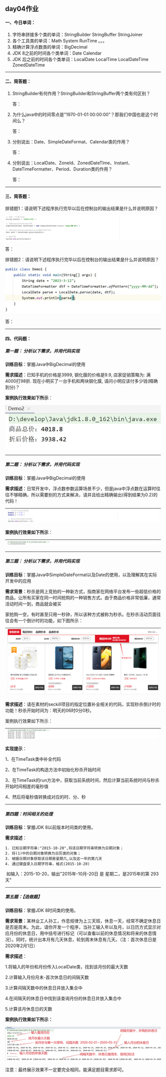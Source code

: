 ## day04作业

#### 一、今日单词：

1. 字符串拼接多个类的单词：StringBuilder StringBuffer StringJoiner
2. 各个工具类的单词：Math System RunTime 。。。
3. 精确计算浮点数类的单词：BigDecimal
4. JDK 8之前的时间各个类单词：Date Calendar
5. JDK 后之前的时间各个类单词：LocalDate LocalTime LocalDateTime ZonedDateTime

------

#### 二、简答题：

1. StringBuilder有何作用？StringBuilder和StringBuffer两个类有何区别？

   答：

2. 为什么java中的时间零点是"1970-01-01 00:00:00"？那我们中国也是这个时间么？

   答：

3. 分别说出：Date、SimpleDateFormat、Calendar类的作用？

   答：

4. 分别说出：LocalDate、ZoneId、ZonedDateTIme、Instant、DateTimeFormatter、Period、Duration类的作用？

   答：

------

#### 三、简答题：

排错题1：请说明下述程序执行完毕以后在控制台的输出结果是什么并说明原因？

![image-20220122132341868](image/image-20220122132341868.png)

答：

排错题2：请说明下述程序执行完毕以后在控制台的输出结果是什么并说明原因？

![image](image/1.jpg)

答：

------

#### 四、代码题：

##### 第一题： 分析以下需求，并用代码实现

**训练目标**：掌握Java中BigDecimal的使用

**需求描述**：已知手机的价格是3999, 钢化膜的价格是9.9, 店家促销策略为: 满4000打98折.   现在小明买了一台手机和两块钢化膜, 请问小明应该付多少钱(精确到分)？

**案例执行效果如下所示**：

![image](image/3.jpg)

------

##### 第二题： 分析以下需求，并用代码实现

**训练目标**：掌握Java中BigDecimal的使用

**需求描述**：日常开发中，浮点数参数运算场景不少，但是java中浮点数在运算时往往不够精确，所以需要别的方式来解决，请并且给出精确输出(得到结果为0.2)的代码！

![image](image/image-20220212155818790.png) |
| ------------------------------------------------------------ |

**案例执行效果如下所示**：

| ![image](image/image-20220212155900406.png) 
| ------------------------------------------------------------ |

------

##### 第三题：	分析以下需求，并用代码实现	

**训练目标**：掌握Java中SimpleDateFormat以及Date的使用，以及理解其在实际开发中的应用

**需求背景**：秒杀是网上竞拍的一种新方式，指商家在网络平台发布一些超低价格的商品，让所有买家在同一时间抢购的一种销售方式。由于商品价格非常低廉，通常活动时间一到，商品就会被买

家抢购一空，有时甚至只用一秒钟，所以该种方式被称为秒杀。在秒杀活动页面往往会有一个倒计时的功能，如下图所示：

| ![image-20220124211259829](image/image-20220124211259829.png) |
| ------------------------------------------------------------ |

**需求描述**：请在素材的seckill项目的指定位置补全相关的代码，实现秒杀倒计时的功能！秒杀开始时间为：明天的06时0分0秒。

案例执行效果如下所示：

| ![image-20220124223217185](image/image-20220124223217185.png) |
| ------------------------------------------------------------ |

**实现提示**：

1、在TimeTask类中补全代码

2、在TimeTask的构造方法中初始化秒杀开始时间

3、在TimeTask的run方法中，获取当前系统时间，然后计算当前系统时间与秒杀开始时间相差的毫秒值

4、然后将毫秒值转换成对应的时、分、秒

------

##### 第四题：时间相关的处理

**训练目标**：掌握JDK 8以前版本时间类的使用。

**需求描述**：

	1. 已知日期字符串:"2015-10-20",将该日期字符串转换为日期对象；
	2. 将(1)中的日期对象转换为日历类的对象；
	3. 根据日期对象获取该日期是星期几,以及这一年的第几天
	4. 通过键盘录入日期字符串，格式(2015-10-20)

​	如输入：2015-10-20，输出"2015年-10月-20日 是 星期二，是2015年的第 293 天"

------

##### 第五题：【选做题】

**训练目标**：掌握JDK 8时间类的使用。

**需求背景**：某林业工人孙工，作息规律为上三天班，休息一天，经常不确定休息日是否是周末。为此，请你开发一个程序，当孙工输入年以及月，以日历方式显示对应月份的休息日，用中括号进行标记（可以查看以前的休息情况和将来的休息情况）。同时，统计出本月有几天休息，轮到周末休息有几天。（注：首次休息日是2020年2月1日）

**需求描述**：

1.将输入的年份和月份传入LocalDate类，找到该月份的最大天数

2.计算输入月份月末-首次休息日的间隔天数

3.计算间隔天数中的休息日并放入集合中

4.在间隔天的休息日中找到该查询月份的休息日并放入集合中

5.计算该月休息日的天数

**案例执行效果如下所示：**

![image-20220124223217185](image/2.jpg)

注意：最终展示效果不一定要完全相同，能满足题目需求即可。





